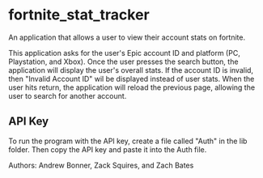 # fortnite_stat_tracker

An application that allows a user to view their account stats on fortnite.   

  This application asks for the user's Epic account ID and platform (PC, Playstation, and Xbox). Once the user presses the search button, the application will display the user's overall stats. If the account ID is invalid, then "Invalid Account ID" wil be displayed instead of user stats. When the user hits return, the application will reload the previous page, allowing the user to search for another account.

## API Key
To run the program with the API key, create a file called "Auth" in the lib folder. Then copy the API key and paste it into the Auth file. 

Authors: Andrew Bonner, Zack Squires, and Zach Bates


